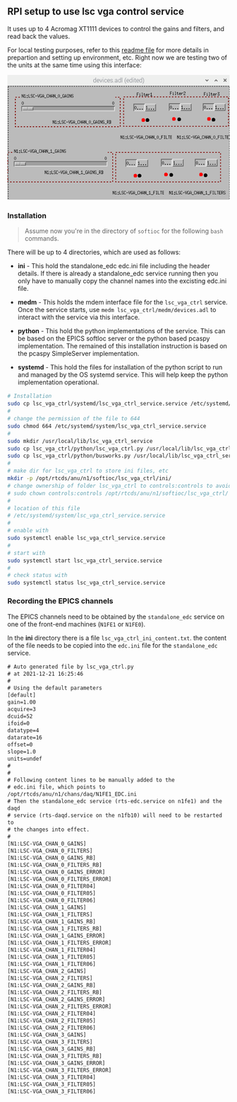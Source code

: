 ## RPI setup to use lsc vga control service

It uses up to 4 Acromag XT1111 devices to control the gains and filters, and read back the values.

For local testing purposes, refer to this [readme file](../../readme.md) for more details in prepartion and setting up environment, etc. Right now we are testing two of the units at the same time using this interface:

![xt1111_interface](../../screenshots/2021-12-22-130928_589x330_scrot.png)

### Installation

> Assume now you're in the directory of `softioc` for the following `bash` commands.

There will be up to 4 directories, which are used as follows:

- **ini** -
  This hold the standalone_edc edc.ini file including the header details. If there is already a standalone_edc service running then you only have to manually copy the channel names into the excisting edc.ini file.

- **medm** -
  This holds the mdem interface file for the `lsc_vga_ctrl` service. Once the service starts, use `medm lsc_vga_ctrl/medm/devices.adl` to interact with the service via this interface.

- **python** -
  This hold the python implementations of the service. This can be based on the EPICS softIoc server or the python based pcaspy implementation. The remained of this installation instruction is based on the pcaspy SimpleServer implementation.

- **systemd** -
  This hold the files for installation of the python script to run and managed by the OS systemd service. This will help keep the python implementation operational.

```bash
# Installation
sudo cp lsc_vga_ctrl/systemd/lsc_vga_ctrl_service.service /etc/systemd/system/
#
# change the permission of the file to 644
sudo chmod 664 /etc/systemd/system/lsc_vga_ctrl_service.service
#
sudo mkdir /usr/local/lib/lsc_vga_ctrl_service
sudo cp lsc_vga_ctrl/python/lsc_vga_ctrl.py /usr/local/lib/lsc_vga_ctrl_service/lsc_vga_ctrl.py
sudo cp lsc_vga_ctrl/python/busworks.py /usr/local/lib/lsc_vga_ctrl_service/busworks.py
#
# make dir for lsc_vga_ctrl to store ini files, etc
mkdir -p /opt/rtcds/anu/n1/softioc/lsc_vga_ctrl/ini/
# change ownership of folder lsc_vga_ctrl to controls:controls to avoid permission denied problem if you create folder using sudo (root)
# sudo chown controls:controls /opt/rtcds/anu/n1/softioc/lsc_vga_ctrl/
#
# location of this file
# /etc/systemd/system/lsc_vga_ctrl_service.service
#
# enable with
sudo systemctl enable lsc_vga_ctrl_service.service
#
# start with
sudo systemctl start lsc_vga_ctrl_service.service
#
# check status with
sudo systemctl status lsc_vga_ctrl_service.service
```

### Recording the EPICS channels

The EPICS channels need to be obtained by the `standalone_edc` service on one of the front-end machines (`N1FE1` or `N1FE0`).

In the **ini** directory there is a file `lsc_vga_ctrl_ini_content.txt`. the content of the file needs to be copied into the `edc.ini` file for the `standalone_edc` service.

```
# Auto generated file by lsc_vga_ctrl.py
# at 2021-12-21 16:25:46
#
# Using the default parameters
[default]
gain=1.00
acquire=3
dcuid=52
ifoid=0
datatype=4
datarate=16
offset=0
slope=1.0
units=undef
#
#
# Following content lines to be manually added to the
# edc.ini file, which points to /opt/rtcds/anu/n1/chans/daq/N1FE1_EDC.ini
# Then the standalone_edc service (rts-edc.service on n1fe1) and the daqd
# service (rts-daqd.service on the n1fb10) will need to be restarted to
# the changes into effect.
#
[N1:LSC-VGA_CHAN_0_GAINS]
[N1:LSC-VGA_CHAN_0_FILTERS]
[N1:LSC-VGA_CHAN_0_GAINS_RB]
[N1:LSC-VGA_CHAN_0_FILTERS_RB]
[N1:LSC-VGA_CHAN_0_GAINS_ERROR]
[N1:LSC-VGA_CHAN_0_FILTERS_ERROR]
[N1:LSC-VGA_CHAN_0_FILTER04]
[N1:LSC-VGA_CHAN_0_FILTER05]
[N1:LSC-VGA_CHAN_0_FILTER06]
[N1:LSC-VGA_CHAN_1_GAINS]
[N1:LSC-VGA_CHAN_1_FILTERS]
[N1:LSC-VGA_CHAN_1_GAINS_RB]
[N1:LSC-VGA_CHAN_1_FILTERS_RB]
[N1:LSC-VGA_CHAN_1_GAINS_ERROR]
[N1:LSC-VGA_CHAN_1_FILTERS_ERROR]
[N1:LSC-VGA_CHAN_1_FILTER04]
[N1:LSC-VGA_CHAN_1_FILTER05]
[N1:LSC-VGA_CHAN_1_FILTER06]
[N1:LSC-VGA_CHAN_2_GAINS]
[N1:LSC-VGA_CHAN_2_FILTERS]
[N1:LSC-VGA_CHAN_2_GAINS_RB]
[N1:LSC-VGA_CHAN_2_FILTERS_RB]
[N1:LSC-VGA_CHAN_2_GAINS_ERROR]
[N1:LSC-VGA_CHAN_2_FILTERS_ERROR]
[N1:LSC-VGA_CHAN_2_FILTER04]
[N1:LSC-VGA_CHAN_2_FILTER05]
[N1:LSC-VGA_CHAN_2_FILTER06]
[N1:LSC-VGA_CHAN_3_GAINS]
[N1:LSC-VGA_CHAN_3_FILTERS]
[N1:LSC-VGA_CHAN_3_GAINS_RB]
[N1:LSC-VGA_CHAN_3_FILTERS_RB]
[N1:LSC-VGA_CHAN_3_GAINS_ERROR]
[N1:LSC-VGA_CHAN_3_FILTERS_ERROR]
[N1:LSC-VGA_CHAN_3_FILTER04]
[N1:LSC-VGA_CHAN_3_FILTER05]
[N1:LSC-VGA_CHAN_3_FILTER06]
```

